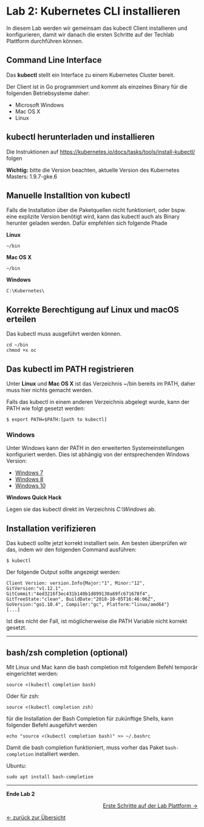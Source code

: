 # Lab 2: Kubernetes CLI installieren

In diesem Lab werden wir gemeinsam das kubectl Client installieren und konfigurieren, damit wir danach die ersten Schritte auf der Techlab Plattform durchführen können.

## Command Line Interface

Das **kubectl** stellt ein Interface zu einem Kubernetes Cluster bereit.

Der Client ist in Go programmiert und kommt als einzelnes Binary für die folgenden Betriebsysteme daher:

- Microsoft Windows
- Mac OS X
- Linux


## kubectl herunterladen und installieren

Die Instruktionen auf https://kubernetes.io/docs/tasks/tools/install-kubectl/ folgen

**Wichtig:** bitte die Version beachten, aktuelle Version des Kubernetes Masters: 1.9.7-gke.6 


## Manuelle Installtion von kubectl

Falls die Installation über die Paketquellen nicht funktioniert, oder bspw. eine explizite Version benötigt wird, kann das kubectl auch als Binary herunter geladen werden.
Dafür empfehlen sich folgende Phade

**Linux**

```
~/bin
```

**Mac OS X**

```
~/bin
```

**Windows**

```
C:\Kubernetes\
```

## Korrekte Berechtigung auf Linux und macOS erteilen

Das kubectl muss ausgeführt werden können.

```
cd ~/bin
chmod +x oc
```

## Das kubectl im PATH registrieren

Unter **Linux** und **Mac OS X** ist das Verzeichnis ~/bin bereits im PATH, daher muss hier nichts gemacht werden.

Falls das kubectl in einem anderen Verzeichnis abgelegt wurde, kann der PATH wie folgt gesetzt werden:
```
$ export PATH=$PATH:[path to kubectl]
```

### Windows

Unter Windows kann der PATH in den erweiterten Systemeinstellungen konfiguriert werden. Dies ist abhängig von der entsprechenden Windows Version:

- [Windows 7](http://geekswithblogs.net/renso/archive/2009/10/21/how-to-set-the-windows-path-in-windows-7.aspx)
- [Windows 8](http://www.itechtics.com/customize-windows-environment-variables/)
- [Windows 10](http://techmixx.de/windows-10-umgebungsvariablen-bearbeiten/)

**Windows Quick Hack**

Legen sie das kubectl direkt im Verzeichnis *C:\Windows* ab.


## Installation verifizieren

Das kubectl sollte jetzt korrekt installiert sein. Am besten überprüfen wir das, indem wir den folgenden Command ausführen:
```
$ kubectl
```
Der folgende Output sollte angezeigt werden:
```
Client Version: version.Info{Major:"1", Minor:"12", GitVersion:"v1.12.1", GitCommit:"4ed3216f3ec431b140b1d899130a69fc671678f4", GitTreeState:"clean", BuildDate:"2018-10-05T16:46:06Z", GoVersion:"go1.10.4", Compiler:"gc", Platform:"linux/amd64"}
[...]
```

Ist dies nicht der Fall, ist möglicherweise die PATH Variable nicht korrekt gesetzt.

---

## bash/zsh completion (optional)

Mit Linux und Mac kann die bash completion mit folgendem Befehl temporär eingerichtet werden:

```
source <(kubectl completion bash)
```

Oder für zsh:
```
source <(kubectl completion zsh)
```

für die Installation der Bash Completion für zukünftige Shells, kann folgender Befehl ausgeführt werden

```
echo "source <(kubectl completion bash)" >> ~/.bashrc
```

Damit die bash completion funktioniert, muss vorher das Paket `bash-completion` installiert werden.

Ubuntu:

```
sudo apt install bash-completion
```

---

**Ende Lab 2**

<p width="100px" align="right"><a href="03_first_steps.md">Erste Schritte auf der Lab Plattform →</a></p>

[← zurück zur Übersicht](../README.md)
